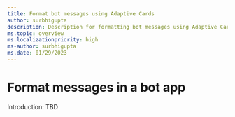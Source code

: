 ```yaml
---
title: Format bot messages using Adaptive Cards
author: surbhigupta
description: Description for formatting bot messages using Adaptive Cards
ms.topic: overview
ms.localizationpriority: high
ms-author: surbhigupta
ms.date: 01/29/2023
---
```



# Format messages in a bot app

Introduction: TBD
